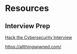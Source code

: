 # Resources

## Interview Prep

[Hack the Cybersecurity Interview](https://www.amazon.ca/Hack-Cybersecurity-Interview-jumpstarting-cybersecurity/dp/1801816638/ref=sr_1_1?crid=1A5TLPDNGL6WM&dib=eyJ2IjoiMSJ9.XKqhm_DMlZxpsaYWQcg9jvnNqeuT-2VgOuH4uwgTbeAEE93CxT5YxtJ4tGEBNL994_g37axtoHWMYAEZtzW4yOXc38Uy-gOsMKzrOk2to03NwW6cKdj_73Qp6TdyiMZOmxnOANJ-LTAnVN6UG7AMGrydjIcqSNkQEiy2vw9ulrM.WSdetRsOovZnJpmiAKg73vXhsTLCZXzQh-KCWwaQD8I&dib_tag=se&keywords=hack+the+cybersecurity+interview&qid=1709849207&sprefix=Hack+the+Cybersecurity+Interview%2Caps%2C411&sr=8-1)

https://allthingspwned.com/

